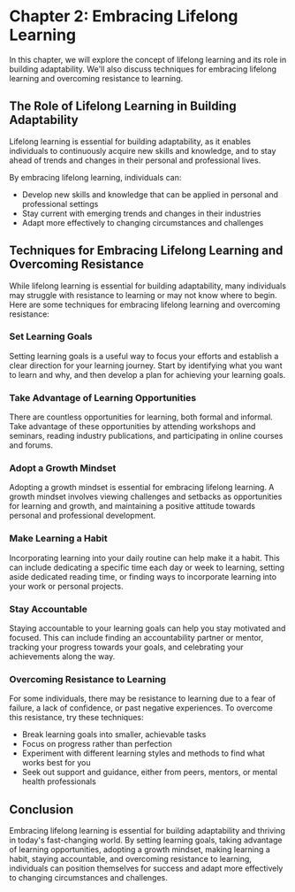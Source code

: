 Chapter 2: Embracing Lifelong Learning
======================================

In this chapter, we will explore the concept of lifelong learning and its role in building adaptability. We'll also discuss techniques for embracing lifelong learning and overcoming resistance to learning.

The Role of Lifelong Learning in Building Adaptability
------------------------------------------------------

Lifelong learning is essential for building adaptability, as it enables individuals to continuously acquire new skills and knowledge, and to stay ahead of trends and changes in their personal and professional lives.

By embracing lifelong learning, individuals can:

* Develop new skills and knowledge that can be applied in personal and professional settings
* Stay current with emerging trends and changes in their industries
* Adapt more effectively to changing circumstances and challenges

Techniques for Embracing Lifelong Learning and Overcoming Resistance
--------------------------------------------------------------------

While lifelong learning is essential for building adaptability, many individuals may struggle with resistance to learning or may not know where to begin. Here are some techniques for embracing lifelong learning and overcoming resistance:

### Set Learning Goals

Setting learning goals is a useful way to focus your efforts and establish a clear direction for your learning journey. Start by identifying what you want to learn and why, and then develop a plan for achieving your learning goals.

### Take Advantage of Learning Opportunities

There are countless opportunities for learning, both formal and informal. Take advantage of these opportunities by attending workshops and seminars, reading industry publications, and participating in online courses and forums.

### Adopt a Growth Mindset

Adopting a growth mindset is essential for embracing lifelong learning. A growth mindset involves viewing challenges and setbacks as opportunities for learning and growth, and maintaining a positive attitude towards personal and professional development.

### Make Learning a Habit

Incorporating learning into your daily routine can help make it a habit. This can include dedicating a specific time each day or week to learning, setting aside dedicated reading time, or finding ways to incorporate learning into your work or personal projects.

### Stay Accountable

Staying accountable to your learning goals can help you stay motivated and focused. This can include finding an accountability partner or mentor, tracking your progress towards your goals, and celebrating your achievements along the way.

### Overcoming Resistance to Learning

For some individuals, there may be resistance to learning due to a fear of failure, a lack of confidence, or past negative experiences. To overcome this resistance, try these techniques:

* Break learning goals into smaller, achievable tasks
* Focus on progress rather than perfection
* Experiment with different learning styles and methods to find what works best for you
* Seek out support and guidance, either from peers, mentors, or mental health professionals

Conclusion
----------

Embracing lifelong learning is essential for building adaptability and thriving in today's fast-changing world. By setting learning goals, taking advantage of learning opportunities, adopting a growth mindset, making learning a habit, staying accountable, and overcoming resistance to learning, individuals can position themselves for success and adapt more effectively to changing circumstances and challenges.
